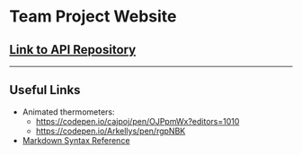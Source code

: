 # Team Project Website

## [Link to API Repository](https://github.com/nu-team-project/api)

---

## Useful Links

- Animated thermometers: 
    - https://codepen.io/cajpoj/pen/OJPpmWx?editors=1010 
    - https://codepen.io/Arkellys/pen/rgpNBK 
- [Markdown Syntax Reference](https://www.markdownguide.org/basic-syntax/)